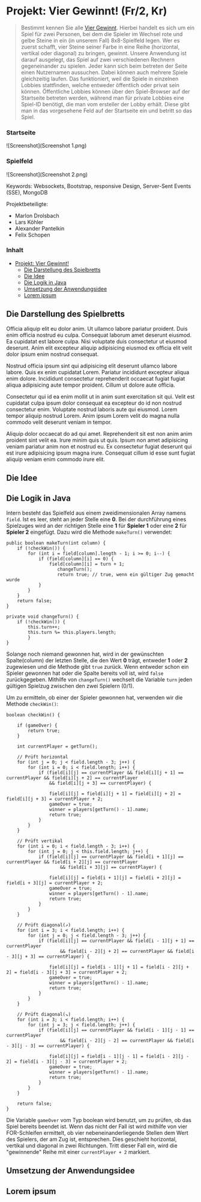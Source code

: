 <a name="Einleitung"></a>
# Projekt: Vier Gewinnt! (Fr/2, Kr)

> Bestimmt kennen Sie alle [Vier Gewinnt](https://de.wikipedia.org/wiki/Vier_gewinnt). Hierbei handelt es sich um ein Spiel für zwei Personen, bei dem die Spieler im Wechsel 
rote und gelbe Steine in ein (in unserem Fall) 8x8-Spielfeld legen. Wer es zuerst schafft, vier Steine seiner Farbe in eine Reihe (horizontal, vertikal oder diagonal) zu bringen,
gewinnt. Unsere Anwendung ist darauf ausgelegt, das Spiel auf zwei verschiedenen Rechnern gegeneinander zu spielen. Jeder kann sich beim betreten der Seite einen Nutzernamen 
aussuchen. Dabei können auch mehrere Spiele gleichzeitig laufen. Das funktioniert, weil die Spiele in einzelnen Lobbies stattfinden, welche entweder öffentlich oder privat sein
können. Öffentliche Lobbies können über den Spiel-Browser auf der Startseite betreten werden, während man für private Lobbies eine Spiel-ID benötigt, die man vom ersteller der 
Lobby erhält. Diese gibt man in das vorgesehene Feld auf der Startseite ein und betritt so das Spiel.

### Startseite
![Screenshot](Screenshot 1.png)
### Spielfeld
![Screenshot](Screenshot 2.png)

Keywords: Websockets, Bootstrap, responsive Design, Server-Sent Events (SSE), MongoDB

Projektbeteiligte:

* Marlon Drolsbach
* Lars Köhler
* Alexander Pantelkin
* Felix Schopen

### Inhalt
- [Projekt: Vier Gewinnt!](#Einleitung)
  - [Die Darstellung des Spielbretts](#die-darstellung-des-spielbretts)
  - [Die Idee](#die-idee)
  - [Die Logik in Java](#die-logik-in-java)
  - [Umsetzung der Anwendungsidee](#umsetzung-der-anwendungsidee)
  - [Lorem ipsum](#lorem-ipsum)


## Die Darstellung des Spielbretts

Officia aliquip elit eu dolor anim. Ut ullamco labore pariatur proident. Duis enim officia nostrud eu culpa. Consequat laborum amet deserunt eiusmod. Ea cupidatat est labore culpa. Nisi voluptate duis consectetur ut eiusmod deserunt. Anim elit excepteur aliquip adipisicing eiusmod ex officia elit velit dolor ipsum enim nostrud consequat.

Nostrud officia ipsum sint qui adipisicing elit deserunt ullamco labore labore. Quis ex enim cupidatat Lorem. Pariatur incididunt excepteur aliqua enim dolore. Incididunt consectetur reprehenderit occaecat fugiat fugiat aliqua adipisicing aute tempor proident. Cillum ut dolore aute officia.

Consectetur qui id ea enim mollit ut in anim sunt exercitation sit qui. Velit est cupidatat culpa ipsum dolor consequat ea excepteur do id non nostrud consectetur enim. Voluptate nostrud laboris aute qui eiusmod. Lorem tempor aliquip nostrud Lorem. Anim ipsum Lorem velit do magna nulla commodo velit deserunt veniam in tempor.

Aliquip dolor occaecat do ad qui amet. Reprehenderit sit est non anim anim proident sint velit ea. Irure minim quis ut quis. Ipsum non amet adipisicing veniam pariatur anim non et nostrud eu. Ex consectetur fugiat deserunt qui est irure adipisicing ipsum magna irure. Consequat cillum id esse sunt fugiat aliquip veniam enim commodo irure elit.

## Die Idee


## Die Logik in Java
Intern besteht das Spielfeld aus einem zweidimensionalen Array namens `field`. Ist es leer, steht an jeder Stelle eine **0**. Bei der durchführung eines Spielzuges wird an der
richtigen Stelle eine **1** für **Spieler 1** oder eine **2** für **Spieler 2** eingefügt. Dazu wird die Methode `makeTurn()` verwendet:
~~~
public boolean makeTurn(int column) {
    if (!checkWin()) {
        for (int i = field[column].length - 1; i >= 0; i--) {
            if (field[column][i] == 0) {
                field[column][i] = turn + 1;
                   changeTurn();
                   return true; // true, wenn ein gültiger Zug gemacht wurde
            }
        }
    }
    return false;
}

private void changeTurn() {
    if (!checkWin()) {
        this.turn++;
        this.turn %= this.players.length;
        }
}
~~~
Solange noch niemand gewonnen hat, wird in der gewünschten Spalte(column) der letzten Stelle, die den Wert **0** trägt, entweder **1** oder **2** zugewiesen und die Methode gibt
`true` zurück. Wenn entweder schon ein Spieler gewonnen hat oder die Spalte bereits voll ist, wird `false` zurückgegeben. Mithilfe von `changeTurn()` wechselt die Variable
`turn` jeden gültigen Spielzug zwischen den zwei Spielern (0/1).

Um zu ermitteln, ob einer der Spieler gewonnen hat, verwenden wir die Methode `checkWin()`:
~~~
boolean checkWin() {

    if (gameOver) {
        return true;
    }

    int currentPlayer = getTurn();

    // Prüft horizontal
    for (int j = 0; j < field.length - 3; j++) {
        for (int i = 0; i < field.length; i++) {
            if (field[i][j] == currentPlayer && field[i][j + 1] == currentPlayer && field[i][j + 2] == currentPlayer
                && field[i][j + 3] == currentPlayer) {
                
                field[i][j] = field[i][j + 1] = field[i][j + 2] = field[i][j + 3] = currentPlayer + 2;
                gameOver = true;
                winner = players[getTurn() - 1].name;
                return true;
            }
        }
    }

    // Prüft vertikal
    for (int i = 0; i < field.length - 3; i++) {
        for (int j = 0; j < this.field.length; j++) {
            if (field[i][j] == currentPlayer && field[i + 1][j] == currentPlayer && field[i + 2][j] == currentPlayer
                    && field[i + 3][j] == currentPlayer) {
                
                field[i][j] = field[i + 1][j] = field[i + 2][j] = field[i + 3][j] = currentPlayer + 2;
                gameOver = true;
                winner = players[getTurn() - 1].name;
                return true;
            }
        }
    }

    // Prüft diagonal(↗)
    for (int i = 3; i < field.length; i++) {
        for (int j = 0; j < field.length - 3; j++) {
            if (field[i][j] == currentPlayer && field[i - 1][j + 1] == currentPlayer
                    && field[i - 2][j + 2] == currentPlayer && field[i - 3][j + 3] == currentPlayer) {

                field[i][j] = field[i - 1][j + 1] = field[i - 2][j + 2] = field[i - 3][j + 3] = currentPlayer + 2;
                gameOver = true;
                winner = players[getTurn() - 1].name;
                return true;
            }
        }
    }

    // Prüft diagonal(↘)
    for (int i = 3; i < field.length; i++) {
        for (int j = 3; j < field.length; j++) {
            if (field[i][j] == currentPlayer && field[i - 1][j - 1] == currentPlayer
                    && field[i - 2][j - 2] == currentPlayer && field[i - 3][j - 3] == currentPlayer) {
                    
                field[i][j] = field[i - 1][j - 1] = field[i - 2][j - 2] = field[i - 3][j - 3] = currentPlayer + 2;
                gameOver = true;
                winner = players[getTurn() - 1].name;
                return true;
            }
        }
    }

    return false;
}
~~~
Die Variable `gameOver` vom Typ boolean wird benutzt, um zu prüfen, ob das Spiel bereits beendet ist. Wenn das nicht der Fall ist wird mithilfe von vier FOR-Schleifen ermittelt,
ob vier nebeneinanderliegende Stellen dem Wert des Spielers, der am Zug ist, entsprechen. Dies geschieht horizontal, vertikal und diagonal in zwei Richtungen. Tritt dieser Fall
ein, wird die "gewinnende" Reihe mit einer `currentPlayer + 2` markiert.
## Umsetzung der Anwendungsidee


## Lorem ipsum


